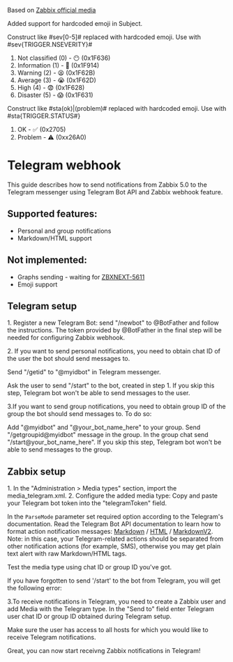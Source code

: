 Based on [Zabbix official media](https://git.zabbix.com/projects/ZBX/repos/zabbix/browse/templates/media/telegram)

Added support for hardcoded emoji in Subject.

Construct like #sev[0-5]# replaced with hardcoded emoji. Use with #sev{TRIGGER.NSEVERITY}#
1. Not classified (0) - 😶 (0x1F636)
2. Information (1) - 🤔 (0x1F914)
3. Warning (2) - 😫 (0x1F62B)
4. Average (3) - 😭 (0x1F62D)
5. High (4) - 😨 (0x1F628)
6. Disaster (5) - 😱 (0x1F631)

Construct like #sta(ok)|(problem)# replaced with hardcoded emoji. Use with #sta{TRIGGER.STATUS#}
1. OK - ✅ (0x2705)
2. Problem - ⚠️ (0xx26A0)

# Telegram webhook 

This guide describes how to send notifications from Zabbix 5.0 to the Telegram messenger using Telegram Bot API and Zabbix webhook feature.

## Supported features:
* Personal and group notifications
* Markdown/HTML support

## Not implemented:
* Graphs sending - waiting for [ZBXNEXT-5611](https://support.zabbix.com/browse/ZBXNEXT-5611)
* Emoji support

## Telegram setup

1\. Register a new Telegram Bot: send "/newbot" to @BotFather and follow the instructions. The token provided by @BotFather in the final step will be needed for configuring Zabbix webhook.

2\. If you want to send personal notifications, you need to obtain chat ID of the user the bot should send messages to.

Send "/getid" to "@myidbot" in Telegram messenger.


Ask the user to send "/start" to the bot, created in step 1. If you skip this step, Telegram bot won't be able to send messages to the user.


3\.If you want to send group notifications, you need to obtain group ID of the group the bot should send messages to. To do so:

Add "@myidbot" and "@your_bot_name_here" to your group.
Send "/getgroupid@myidbot" message in the group.
In the group chat send "/start@your_bot_name_here". If you skip this step, Telegram bot won't be able to send messages to the group.

## Zabbix setup

1\. In the "Administration > Media types" section, import the media_telegram.xml.
2\. Configure the added media type: 
Copy and paste your Telegram bot token into the "telegramToken" field.

In the `ParseMode` parameter set required option according to the Telegram's documentation. 
Read the Telegram Bot API documentation to learn how to format action notification messages: [Markdown](https://core.telegram.org/bots/api#markdown-style) / [HTML](https://core.telegram.org/bots/api#html-style) / [MarkdownV2](https://core.telegram.org/bots/api#markdownv2-style).
Note: in this case, your Telegram-related actions should be separated from other notification actions (for example, SMS), otherwise you may get plain text alert with raw Markdown/HTML tags.

Test the media type using chat ID or group ID you've got.

If you have forgotten to send '/start' to the bot from Telegram, you will get the following error:

3\.To receive notifications in Telegram, you need to create a Zabbix user and add Media with the Telegram type.
In the "Send to" field enter Telegram user chat ID or group ID obtained during Telegram setup.

Make sure the user has access to all hosts for which you would like to receive Telegram notifications.

Great, you can now start receivng Zabbix notifications in Telegram!
